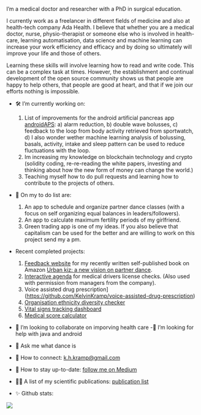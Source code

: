 I’m a medical doctor and researcher with a PhD in surgical education. 

I currently work as a freelancer in different fields of medicine and also at health-tech company Ada Health. I believe that whether you are a medical doctor, nurse, physio-therapist or someone else who is involved in health-care, learning automatisation, data science and machine learning can increase your work efficiency and efficacy and by doing so ultimately will improve your life and those of others. 

Learning these skills will involve learning how to read and write code. This can be a complex task at times. However, the establishment and continual development of the open source community shows us that people are happy to help others, that people are good at heart, and that if we join our efforts nothing is impossible. 

- 🛠️ I’m currently working on:
  1) List of improvements for the android artificial pancreas app [androidAPS](https://github.com/nightscout/AndroidAPS): a) alarm reduction, b) double wave bolusses, c) feedback to the loop from body activity retrieved from sportwatch, d) I also wonder wether machine learning analysis of bolussing, basals, activity, intake and sleep pattern can be used to reduce fluctuations with the loop.  
  2) Im increasing my knowledge on blockchain technology and crypto (solidity coding, re-re-reading the white papers, investing and thinking about how the new form of money can change the world.)   
  3) Teaching myself how to do pull requests and learning how to contribute to the projects of others. 

- 📕 On my to do list are: 
  1) An app to schedule and organize partner dance classes (with a focus on self organizing equal balances in leaders/followers).
  2) An app to calculate maximum fertility periods of my girlfriend.
  3) Green trading app is one of my ideas. If you also believe that capitalism can be used for the better and are willing to work on this project send my a pm. 

- Recent completed projects:
  1) [Feedback website](https://github.com/KelvinKramp/BookFeedback) for my recently written self-published book on Amazon [Urban kiz: a new vision on partner dance](https://www.amazon.com/Urban-Kiz-vision-partner-dance/dp/9090344306). 
  2) [Interactive agenda](https://github.com/KelvinKramp/ConsultationSchedulingApp) for medical drivers license checks. (Also used with permission from managers from the company). 
  3) Voice assisted drug prescription](https://github.com/KelvinKramp/voice-assisted-drug-prescription)
  4) [Organisation ethnicity diversity checker](https://github.com/KelvinKramp/ethnicity-detector)
  5) [Vital signs tracking dashboard](https://github.com/KelvinKramp/vital-signs-Dash-python)
  6) [Medical score calculator](https://github.com/KelvinKramp/OPS-calculator) 

- :hospital: I’m looking to collaborate on imporving health care
-:mag_right: I’m looking for help with java and android
- 💬 Ask me what dance is
- 🔗 How to connect: k.h.kramp@gmail.com
- :newspaper: How to stay up-to-date: [follow me on Medium](https://k-h-kramp.medium.com/)
- 👨‍💻 A list of my scientific publications: [publication list](https://github.com/KelvinKramp/Publications) 
- ✨ Github stats: 
<img src="https://github-readme-stats.vercel.app/api?username=KelvinKramp&&show_icons=true&title_color=ffffff&icon_color=bb2acf&text_color=daf7dc&bg_color=151515">
